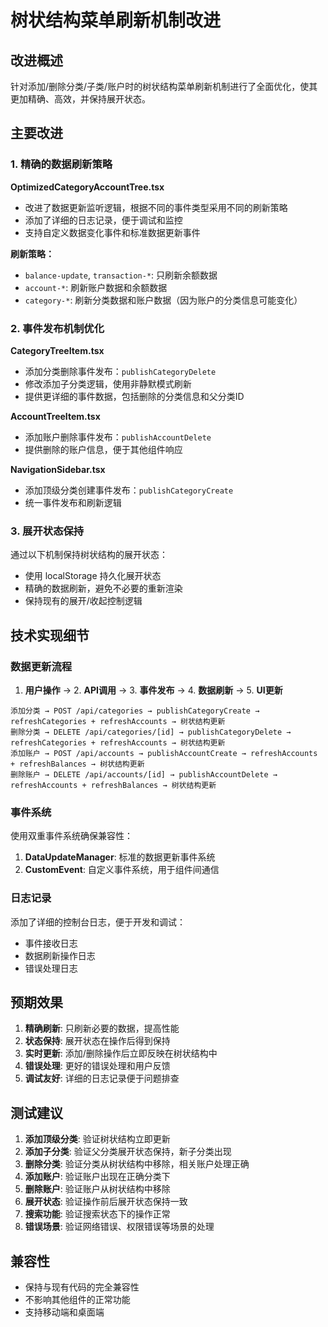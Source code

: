 # 树状结构菜单刷新机制改进

## 改进概述

针对添加/删除分类/子类/账户时的树状结构菜单刷新机制进行了全面优化，使其更加精确、高效，并保持展开状态。

## 主要改进

### 1. 精确的数据刷新策略

**OptimizedCategoryAccountTree.tsx**
- 改进了数据更新监听逻辑，根据不同的事件类型采用不同的刷新策略
- 添加了详细的日志记录，便于调试和监控
- 支持自定义数据变化事件和标准数据更新事件

**刷新策略：**
- `balance-update`, `transaction-*`: 只刷新余额数据
- `account-*`: 刷新账户数据和余额数据
- `category-*`: 刷新分类数据和账户数据（因为账户的分类信息可能变化）

### 2. 事件发布机制优化

**CategoryTreeItem.tsx**
- 添加分类删除事件发布：`publishCategoryDelete`
- 修改添加子分类逻辑，使用非静默模式刷新
- 提供更详细的事件数据，包括删除的分类信息和父分类ID

**AccountTreeItem.tsx**
- 添加账户删除事件发布：`publishAccountDelete`
- 提供删除的账户信息，便于其他组件响应

**NavigationSidebar.tsx**
- 添加顶级分类创建事件发布：`publishCategoryCreate`
- 统一事件发布和刷新逻辑

### 3. 展开状态保持

通过以下机制保持树状结构的展开状态：
- 使用 localStorage 持久化展开状态
- 精确的数据刷新，避免不必要的重新渲染
- 保持现有的展开/收起控制逻辑

## 技术实现细节

### 数据更新流程

1. **用户操作** → 2. **API调用** → 3. **事件发布** → 4. **数据刷新** → 5. **UI更新**

```
添加分类 → POST /api/categories → publishCategoryCreate → refreshCategories + refreshAccounts → 树状结构更新
删除分类 → DELETE /api/categories/[id] → publishCategoryDelete → refreshCategories + refreshAccounts → 树状结构更新
添加账户 → POST /api/accounts → publishAccountCreate → refreshAccounts + refreshBalances → 树状结构更新
删除账户 → DELETE /api/accounts/[id] → publishAccountDelete → refreshAccounts + refreshBalances → 树状结构更新
```

### 事件系统

使用双重事件系统确保兼容性：
1. **DataUpdateManager**: 标准的数据更新事件系统
2. **CustomEvent**: 自定义事件系统，用于组件间通信

### 日志记录

添加了详细的控制台日志，便于开发和调试：
- 事件接收日志
- 数据刷新操作日志
- 错误处理日志

## 预期效果

1. **精确刷新**: 只刷新必要的数据，提高性能
2. **状态保持**: 展开状态在操作后得到保持
3. **实时更新**: 添加/删除操作后立即反映在树状结构中
4. **错误处理**: 更好的错误处理和用户反馈
5. **调试友好**: 详细的日志记录便于问题排查

## 测试建议

1. **添加顶级分类**: 验证树状结构立即更新
2. **添加子分类**: 验证父分类展开状态保持，新子分类出现
3. **删除分类**: 验证分类从树状结构中移除，相关账户处理正确
4. **添加账户**: 验证账户出现在正确分类下
5. **删除账户**: 验证账户从树状结构中移除
6. **展开状态**: 验证操作前后展开状态保持一致
7. **搜索功能**: 验证搜索状态下的操作正常
8. **错误场景**: 验证网络错误、权限错误等场景的处理

## 兼容性

- 保持与现有代码的完全兼容性
- 不影响其他组件的正常功能
- 支持移动端和桌面端
